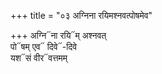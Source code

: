 +++
title = "०३ अग्निना रयिमश्नवत्पोषमेव"

+++
अग्नि᳓ना रयि᳓म् अश्नवत्  
पो᳓षम् एव᳓ दिवे᳓-दिवे  
यश᳓सं वीर᳓वत्तमम्